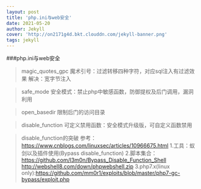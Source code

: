```yaml
---
layout: post
title: 'php.ini与web安全'
date: 2021-05-20
author: Jekyll
cover: 'http://on2171g4d.bkt.clouddn.com/jekyll-banner.png'
tags: jekyll
---
```

###php.ini与web安全

>magic_quotes_gpc
魔术引号：过滤转移四种字符，对应sql注入有过滤效果
解决：宽字节注入

>safe_mode
安全模式：禁止php中敏感函数，防御提权及后门调用，漏洞利用

>open_basedir
限制后门的访问目录

>disable_function
可定义禁用函数：安全模式升级版，可自定义函数禁用

>disable_function的突破
参考：https://www.cnblogs.com/linuxsec/articles/10966675.html
1.工具：蚁剑以及插件使用(Bypass disable_function)
2.脚本集合：https://github.com/l3m0n/Bypass_Disable_Function_Shell
           http://webshell8.com/down/phpwebshell.zip
3.php7.x(linux only):https://github.com/mm0r1/exploits/blob/master/php7-gc-bypass/exploit.php